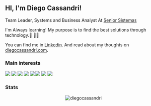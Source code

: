 ## HI, I'm Diego Cassandri! 

Team Leader, Systems and Business Analyst At [Senior Sistemas](https://www.senior.com.br)

I'm Always learning! My purpose is to find the best solutions through technology.🌱 👨‍💻

You can find me in [Linkedin](https://www.linkedin.com/in/diegocassandri/). And read about my thoughts on [diegocassandri.com](https://diegocassandri.com).


### Main interests

![](https://img.shields.io/badge/Language-Javascript-yellow?style=for-the-badge&logo=javascript)  ![](https://img.shields.io/badge/Language-Typescript-blue?style=for-the-badge&logo=typescript) ![](https://img.shields.io/badge/Backend-Nodejs-green?style=for-the-badge&logo=node.js) ![](https://img.shields.io/badge/Frontend-React-blue?style=for-the-badge&logo=react) ![](https://img.shields.io/badge/CLOUDProvider-aws-orange?style=for-the-badge&logo=amazon)![](https://img.shields.io/badge/METHOD-zettelkasten-gray?style=for-the-badge&logo=roamresearch) ![](https://img.shields.io/badge/METHOD-GTD-008DB6?style=for-the-badge&logo=smartthings) ![](https://img.shields.io/badge/METHOD-SCRUM-0052CC?style=for-the-badge&logo=trello)


### Stats

<p align="center"> <img src="https://github-readme-stats.vercel.app/api?username=diegocassandri&show_icons=true&theme=gotham" alt="diegocassandri" />

<!--
**diegocassandri/diegocassandri** is a ✨ _special_ ✨ repository because its `README.md` (this file) appears on your GitHub profile.

Here are some ideas to get you started:

- 🔭 I’m currently working on ...
- 🌱 I’m currently learning ...
- 👯 I’m looking to collaborate on ...
- 🤔 I’m looking for help with ...
- 💬 Ask me about ...
- 📫 How to reach me: ...
- 😄 Pronouns: ...
- ⚡ Fun fact: ...
-->
